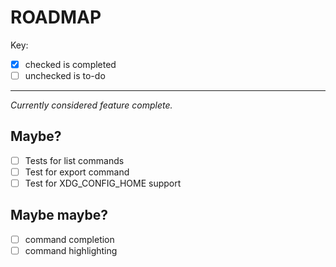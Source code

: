 # ROADMAP

Key:

- [x] checked is completed
- [ ] unchecked is to-do

---

_Currently considered feature complete._

## Maybe?

- [ ] Tests for list commands
- [ ] Test for export command
- [ ] Test for XDG_CONFIG_HOME support

## Maybe maybe?

- [ ] command completion
- [ ] command highlighting
